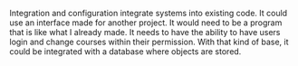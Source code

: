 Integration and configuration integrate systems into existing code.
It could use an interface made for another project. 
It would need to be a program that is like what I already made. 
It needs to have the ability to have users login and change courses within their permission. 
With that kind of base, it could be integrated with a database where objects are stored.

<!-- Where should this "existing code" come from? - Tam Ngo-->
<!-- What project is this interface from? - Tam Ngo-->
<!-- Lack of details regarding where each component comes from, what specifications are given, decisions on whether components should be revised. - Tam Ngo-->

